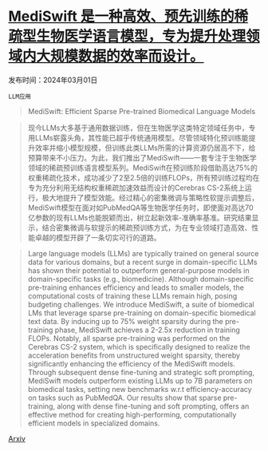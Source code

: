 # [MediSwift 是一种高效、预先训练的稀疏型生物医学语言模型，专为提升处理领域内大规模数据的效率而设计。](https://arxiv.org/abs/2403.00952)

发布时间：2024年03月01日

`LLM应用`

> MediSwift: Efficient Sparse Pre-trained Biomedical Language Models

> 现今LLMs大多基于通用数据训练，但在生物医学这类特定领域任务中，专用LLMs崭露头角，其性能已超乎传统通用模型。尽管领域特化预训练能提升效率并缩小模型规模，但训练此类LLMs所需的计算资源仍居高不下，给预算带来不小压力。为此，我们推出了MediSwift——一套专注于生物医学领域的稀疏预训练语言模型系列。MediSwift在预训练阶段借助高达75%的权重稀疏化技术，成功减少了2至2.5倍的训练FLOPs，所有预训练过程均在专为充分利用无结构权重稀疏加速效益而设计的Cerebras CS-2系统上运行，极大地提升了模型效能。经过精心的密集微调与策略性软提示调整后，MediSwift模型在面对如PubMedQA等生物医学任务时，即使面对高达70亿参数的现有LLMs也能脱颖而出，树立起新效率-准确率基准。研究结果显示，结合密集微调与软提示的稀疏预训练方式，为在专业领域打造高效、性能卓越的模型开辟了一条切实可行的道路。

> Large language models (LLMs) are typically trained on general source data for various domains, but a recent surge in domain-specific LLMs has shown their potential to outperform general-purpose models in domain-specific tasks (e.g., biomedicine). Although domain-specific pre-training enhances efficiency and leads to smaller models, the computational costs of training these LLMs remain high, posing budgeting challenges. We introduce MediSwift, a suite of biomedical LMs that leverage sparse pre-training on domain-specific biomedical text data. By inducing up to 75% weight sparsity during the pre-training phase, MediSwift achieves a 2-2.5x reduction in training FLOPs. Notably, all sparse pre-training was performed on the Cerebras CS-2 system, which is specifically designed to realize the acceleration benefits from unstructured weight sparsity, thereby significantly enhancing the efficiency of the MediSwift models. Through subsequent dense fine-tuning and strategic soft prompting, MediSwift models outperform existing LLMs up to 7B parameters on biomedical tasks, setting new benchmarks w.r.t efficiency-accuracy on tasks such as PubMedQA. Our results show that sparse pre-training, along with dense fine-tuning and soft prompting, offers an effective method for creating high-performing, computationally efficient models in specialized domains.

[Arxiv](https://arxiv.org/abs/2403.00952)